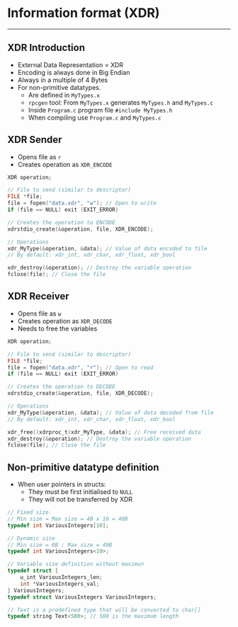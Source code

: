 # Information format (XDR)
---
## XDR Introduction
- External Data Representation = XDR
- Encoding is always done in Big Endian
- Always in a multiple of 4 Bytes
- For non-primitive datatypes.
	- Are defined in `MyTypes.x`
	- `rpcgen` tool:  From `MyTypes.x` generates `MyTypes.h`  and `MyTypes.c`
	- Inside `Program.c` program file `#include MyTypes.h`
	- When compiling use `Program.c` and `MyTypes.c`
## XDR Sender
- Opens file as `r`
- Creates operation as `XDR_ENCODE`
```C
XDR operation;

// File to send (similar to descriptor)
FILE *file;
file = fopen("data.xdr", "w"); // Open to write
if (file == NULL) exit (EXIT_ERROR)

// Creates the operation to ENCODE
xdrstdio_create(&operation, file, XDR_ENCODE);

// Operations
xdr_MyType(&operation, &data); // Value of data encoded to file
// By default: xdr_int, xdr_char, xdr_float, xdr_bool

xdr_destroy(&operation); // Destroy the variable operation
fclose(file); // Close the file
```
## XDR Receiver
- Opens file as `w`
- Creates operation as `XDR_DECODE`
- Needs to free the variables
```C
XDR operation;

// File to send (similar to descriptor)
FILE *file;
file = fopen("data.xdr", "r"); // Open to read
if (file == NULL) exit (EXIT_ERROR)

// Creates the operation to DECODE
xdrstdio_create(&operation, file, XDR_DECODE);

// Operations
xdr_MyType(&operation, &data); // Value of data decoded from file
// By default: xdr_int, xdr_char, xdr_float, xdr_bool

xdr_free((xdrproc_t)xdr_MyType, &data); // Free received data
xdr_destroy(&operation); // Destroy the variable operation
fclose(file); // Close the file
```
## Non-primitive datatype definition
- When user pointers in structs:
	- They must be first initialised to `NULL`
	- They will not be transferred by XDR
```C
// Fixed size.
// Min size = Max size = 4B x 10 = 40B
typedef int VariousIntegers[10];

// Dynamic size
// Min size = 0B ; Max size = 40B
typedef int VariousIntegers<10>;

// Variable size definition without maximun
typedef struct {
	u_int VariousIntegers_len;
	int *VariousIntegers_val;
} VariousIntegers;
typedef struct VariousIntegers VariousIntegers;

// Text is a predefined type that will be converted to char[]
typedef string Text<500>; // 500 is the maximum length
```
